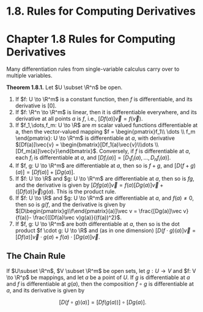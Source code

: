 # 1.8. Rules for Computing Derivatives

# Chapter 1.8 Rules for Computing Derivatives

Many differentiation rules from single-variable calculus carry over to multiple variables. 

**Theorem 1.8.1.** Let $U \subset \R^n$ be open. 

1. If $f: U \to \R^m$ is a constant function, then $f$ is differentiable, and its derivative is $[0]$. 
2. If $f: \R^n \to \R^m$ is linear, then it is differentiable everywhere, and its derivative at all points $a$ is $f$, i.e., $[Df(a)]\vec{v} = f(\vec{v})$. 
3. If $f_1,\dots,f_m: U \to \R$ are $m$ scalar valued functions differentiable at a, then the vector-valued mapping $f = \begin{pmatrix}f_1\\ \dots \\ f_m \end{pmatrix}: U \to \R^m$ is differentiable at $a$, with derivative $[Df(a)]\vec{v} = \begin{bmatrix}[Df_1(a)\vec{v}\\\dots \\ [Df_m(a)]\vec{v}\end{bmatrix}$. Conversely, if $f$ is differentiable at $a$, each $f_i$ is differentiable at $a$, and $[Df_i(a)] = [D_1f_i(a),\dots,D_nf_i(a)]$. 
4. If $f, g: U \to \R^m$ are differentiable at $a$, then so is $f+g$, and $[D(f+g)(a)] = [Df(a)]+[Dg(a)]$. 
5. If $f: U \to \R$ and $g: U \to \R^m$ are differentiable at $a$, then so is $fg$, and the derivative is given by $[Dfg(a)]\vec v= f(a)[Dg(a)]\vec v +([Df(a)]\vec v )g(a)$. This is the product rule. 
6. If $f: U \to \R$ and $g: U \to \R^m$ are differentiable at $a$, and $f(a) \neq 0$, then so is $g/f$, and the derivative is given by $[D\begin{pmatrix}g\\f\end{pmatrix}(a)]\vec v = \frac{[Dg(a)]\vec v}{f(a)}- \frac{([Df(a)\vec v)g(a)}{(f(a))^2}$. 
7. If $f, g: U \to \R^m$ are both differentiable at $a$, then so is the dot product $f \cdot g: U \to \R$ and (as in one dimension) $[D(f\cdot g)(a)]\vec v = [Df(a)]\vec v \cdot g(a) + f(a) \cdot [Dg(a)] \vec v$. 

## The Chain Rule

If $U\subset \R^n$, $V \subset \R^m$ be open sets, let $g: U \to V$ and $f: V \to \R^p$ be mappings, and let $a$ be a point of $U$. If $g$ is differentiable at $a$ and $f$ is differentiable at $g(a)$, then the composition $f \circ g$ is differentiable at $a$, and its derivative is given by

$$
[D(f\circ g)(a)] = [Df(g(a))]\circ [Dg(a)].
$$